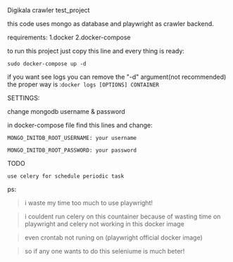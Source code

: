 Digikala crawler test_project

this code uses mongo as database and playwright as crawler backend.

requirements:
1.docker
2.docker-compose

to run this project just copy this line and every thing is ready:


`sudo docker-compose up -d`


if you want see logs you can remove the "-d" argument(not recommended) the proper way is :`docker logs [OPTIONS] CONTAINER`

SETTINGS:

change mongodb username & password

in docker-compose file find this lines and change:

`MONGO_INITDB_ROOT_USERNAME: your username`


`MONGO_INITDB_ROOT_PASSWORD: your password`

TODO

`use celery for schedule periodic task
`

ps:

>i waste my time too much to use playwright!

>i couldent run celery on this countainer because of wasting time on playwright and celery not working in this docker image

>even crontab not runing on (playwright official docker image)

>so if any one wants to do this seleniume is much beter!
